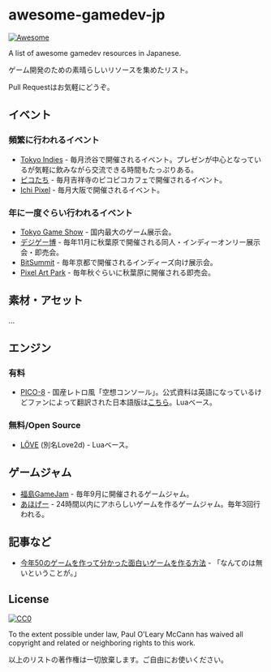# awesome-gamedev-jp

[![Awesome](https://awesome.re/badge.svg)](https://awesome.re)

A list of awesome gamedev resources in Japanese.

ゲーム開発のための素晴らしいリソースを集めたリスト。

Pull Requestはお気軽にどうぞ。

## イベント

### 頻繁に行われるイベント

- [Tokyo Indies](https://tokyoindies.com/) - 毎月渋谷で開催されるイベント。プレゼンが中心となっているが気軽に飲みながら交流できる時間もたっぷりある。
- [ピコたち](http://picotachi.com) - 毎月吉祥寺のピコピコカフェで開催されるイベント。
- [Ichi Pixel](http://ichipixel.net/) - 毎月大阪で開催されるイベント。

### 年に一度ぐらい行われるイベント

- [Tokyo Game Show](http://expo.nikkeibp.co.jp/tgs/2017/) - 国内最大のゲーム展示会。
- [デジゲー博](http://digigame-expo.org/) - 毎年11月に秋葉原で開催される同人・インディーオンリー展示会・即売会。
- [BitSummit](http://www.bitsummit.org/2018/) - 毎年京都で開催されるインディーズ向け展示会。
- [Pixel Art Park](http://pixelartpark.com/) - 毎年秋ぐらいに秋葉原に開催される即売会。

## 素材・アセット

...

## エンジン

### 有料

- [PICO-8](https://www.lexaloffle.com/pico-8.php) - 国産レトロ風「空想コンソール」。公式資料は英語になっているけどファンによって翻訳された日本語版は[こちら](https://github.com/kitao/pico8-jp/blob/master/pico8-jp.txt)。Luaベース。

### 無料/Open Source

- [LÖVE](https://love2d.org/wiki/Main_Page_(%E6%97%A5%E6%9C%AC%E8%AA%9E)) (別名Love2d) - Luaベース。

## ゲームジャム

- [福島GameJam](http://fgj.igda.jp/) - 毎年9月に開催されるゲームジャム。
- [あほげー](http://ahoge.info/) - 24時間以内にアホらしいゲームを作るゲームジャム。毎年3回行われる。

## 記事など

- [今年50のゲームを作って分かった面白いゲームを作る方法](http://aba.hatenablog.com/entry/20141223/p1) - 「なんてのは無いということが。」

## License

[![CC0](http://mirrors.creativecommons.org/presskit/buttons/88x31/svg/cc-zero.svg)](https://creativecommons.org/publicdomain/zero/1.0/)

To the extent possible under law, Paul O'Leary McCann has waived all copyright and related or neighboring rights to this work.

以上のリストの著作権は一切放棄します。ご自由にお使いください。

